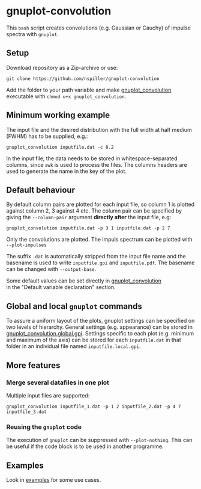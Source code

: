 # gnuplot-convolution

This `bash` script creates convolutions (e.g. Gaussian or Cauchy) of impulse spectra
with `gnuplot`.

## Setup
Download repository as a Zip-archive or use:
```
git clone https://github.com/nspiller/gnuplot-convolution
```
Add the folder to your path variable and make [gnuplot_convolution](gnuplot_convolution) 
executable with `chmod u+x gnuplot_convolution`.

## Minimum working example
The input file and the desired distribution
with the full width at half medium (FWHM) has to be supplied, e.g.:
```
gnuplot_convolution inputfile.dat -c 0.2
```
In the input file, the data needs to be stored in whitespace-separated columns, since `awk` is used to process the files.
The columns headers are used to generate the name in the key of the plot.


## Default behaviour
By default column pairs are plotted for each input file,
so column 1 is plotted against column 2, 3 against 4 etc.
The column pair can be specified by giving the `--column-pair` argument **directly
after** the input file, e.g: 
```
gnuplot_convolution inputfile.dat -p 3 1 inputfile.dat -p 2 7 
```

Only the convolutions are plotted. The impuls spectrum can be plotted
with `--plot-impulses`

The suffix `.dat` is automatically stripped from the input file
name and the basename is used to write `inputfile.gpi` and `inputfile.pdf`.
The basename can be changed with `--output-base`.

Some default values can be set directly in [gnuplot_convolution](gnuplot_convolution)  
in the "Default variable declaration" section.

## Global and local `gnuplot` commands
To assure a uniform layout of the plots, gnuplot settings can be 
specified on two levels of hierarchy. General settings (e.g. appearance) can be 
stored in [gnuplot_convolution.global.gpi](gnuplot_convolution.global.gpi). 
Settings specific to each plot (e.g. minimum and maximum of the axis) 
can be stored for each `inputfile.dat` in that folder
in an individual file named `inputfile.local.gpi`.


## More features
### Merge several datafiles in one plot
Multiple input files are supported:
```
gnuplot_convolution inputfile_1.dat -p 1 2 inputfile_2.dat -p 4 7 inputfile_3.dat
```

### Reusing the `gnuplot` code 
The execution of `gnuplot` can be suppressed with `--plot-nothing`. This can be 
useful if the code block is to be used in another programme.

## Examples
Look in [examples](examples/) for some use cases.
